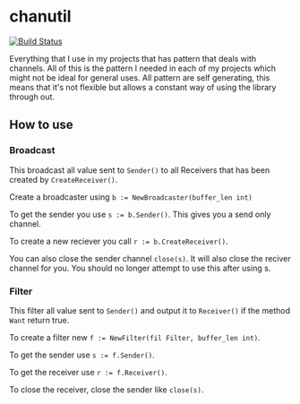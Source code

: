 # chanutil
[![Build Status](https://drone.io/github.com/athiwatc/chanutil/status.png)](https://drone.io/github.com/athiwatc/chanutil/latest)

Everything that I use in my projects that has pattern that deals with channels.
All of this is the pattern I needed in each of my projects which might not be ideal for general uses.
All pattern are self generating, this means that it's not flexible but allows a constant way of using the library through out.

## How to use

### Broadcast
This broadcast all value sent to `Sender()` to all Receivers that has been created by `CreateReceiver()`.

Create a broadcaster using `b := NewBroadcaster(buffer_len int)`

To get the sender you use `s := b.Sender()`. This gives you a send only channel.

To create a new reciever you call `r := b.CreateReceiver()`.

You can also close the sender channel `close(s)`. It will also close the reciver channel for you. You should no longer attempt to use this after using s.

### Filter
This filter all value sent to `Sender()` and output it to `Receiver()` if the method `Want` return true.

To create a filter new `f := NewFilter(fil Filter, buffer_len int)`.

To get the sender use `s := f.Sender()`.

To get the receiver use `r := f.Receiver()`.

To close the receiver, close the sender like `close(s)`.